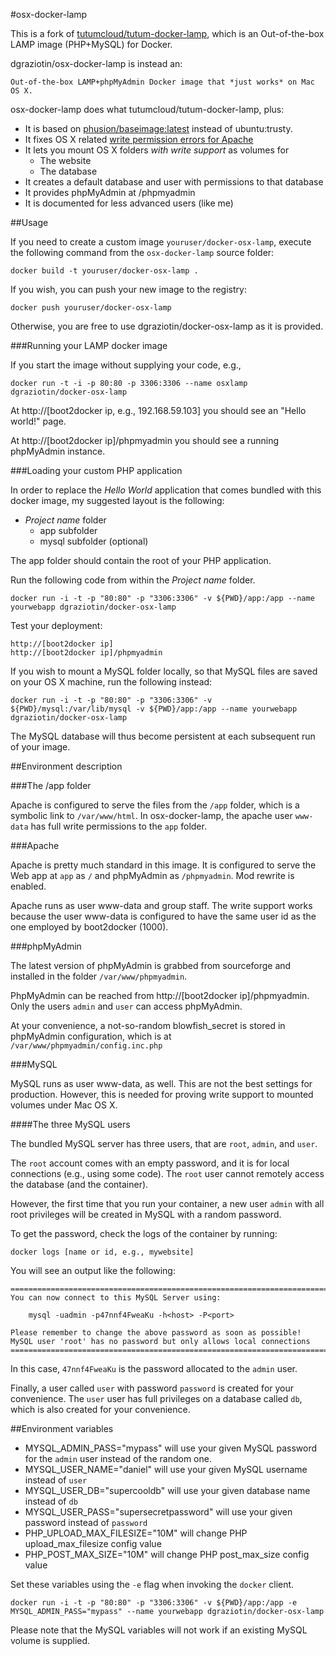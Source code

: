 #osx-docker-lamp

This is a fork of 
[tutumcloud/tutum-docker-lamp](https://github.com/tutumcloud/tutum-docker-lamp), 
which is an Out-of-the-box LAMP image (PHP+MySQL) for Docker. 

dgraziotin/osx-docker-lamp is instead an:

	Out-of-the-box LAMP+phpMyAdmin Docker image that *just works* on Mac OS X.

osx-docker-lamp does what tutumcloud/tutum-docker-lamp, plus:

- It is based on [phusion/baseimage:latest](http://phusion.github.io/baseimage-docker/)
  instead of ubuntu:trusty.
- It fixes OS X related [write permission errors for Apache](https://github.com/boot2docker/boot2docker/issues/581)
- It lets you mount OS X folders *with write support* as volumes for
  - The website
  - The database
- It creates a default database and user with permissions to that database
- It provides phpMyAdmin at /phpmyadmin
- It is documented for less advanced users (like me)


##Usage

If you need to create a custom image `youruser/docker-osx-lamp`, 
execute the following command from the `osx-docker-lamp` source folder:

	docker build -t youruser/docker-osx-lamp .

If you wish, you can push your new image to the registry:

	docker push youruser/docker-osx-lamp

Otherwise, you are free to use dgraziotin/docker-osx-lamp as it is provided.


###Running your LAMP docker image

If you start the image without supplying your code, e.g.,

	docker run -t -i -p 80:80 -p 3306:3306 --name osxlamp dgraziotin/docker-osx-lamp

At http://[boot2docker ip, e.g., 192.168.59.103] you should see an 
"Hello world!" page.

At http://[boot2docker ip]/phpmyadmin you should see a running phpMyAdmin instance.


###Loading your custom PHP application

In order to replace the _Hello World_ application that comes bundled with this 
docker image, my suggested layout is the following:

- _Project name_ folder
  - app subfolder
  - mysql subfolder (optional)

The app folder should contain the root of your PHP application.

Run the following code from within the _Project name_ folder.

	docker run -i -t -p "80:80" -p "3306:3306" -v ${PWD}/app:/app --name yourwebapp dgraziotin/docker-osx-lamp

Test your deployment:

	http://[boot2docker ip]
	http://[boot2docker ip]/phpmyadmin

If you wish to mount a MySQL folder locally, so that MySQL files are saved on your
OS X machine, run the following instead:

	docker run -i -t -p "80:80" -p "3306:3306" -v ${PWD}/mysql:/var/lib/mysql -v ${PWD}/app:/app --name yourwebapp dgraziotin/docker-osx-lamp

The MySQL database will thus become persistent at each subsequent run of your image.

##Environment description


###The /app folder

Apache is configured to serve the files from the `/app` folder, which is a symbolic
link to `/var/www/html`. In osx-docker-lamp, the apache user `www-data` 
has full write permissions to the `app` folder.

###Apache

Apache is pretty much standard in this image. It is configured to serve the Web app
at `app` as `/` and phpMyAdmin as `/phpmyadmin`. Mod rewrite is enabled.

Apache runs as user www-data and group staff. The write support works because the
user www-data is configured to have the same user id as the one employed by boot2docker (1000).

###phpMyAdmin

The latest version of phpMyAdmin is grabbed from sourceforge and installed in
the folder `/var/www/phpmyadmin`. 

PhpMyAdmin can be reached from 
http://[boot2docker ip]/phpmyadmin. Only the users `admin` and `user` can access
phpMyAdmin.

At your convenience, a not-so-random blowfish_secret is stored in phpMyAdmin 
configuration, which is at `/var/www/phpmyadmin/config.inc.php`

###MySQL

MySQL runs as user www-data, as well. This are not the best settings for production.
However, this is needed for proving write support to mounted volumes under Mac OS X.

####The three MySQL users

The bundled MySQL server has three  users, that are `root`, `admin`, and `user`. 

The `root` account comes with an empty password, and it is for local connections
(e.g., using some code). The `root` user cannot remotely access the database 
(and the container).

However, the first time that you run your container, a new user `admin` 
with all root privileges  will be created in MySQL with a random password. 

To get the password, check the logs of the container by running:

	docker logs [name or id, e.g., mywebsite]

You will see an output like the following:

	========================================================================
	You can now connect to this MySQL Server using:

	    mysql -uadmin -p47nnf4FweaKu -h<host> -P<port>

	Please remember to change the above password as soon as possible!
	MySQL user 'root' has no password but only allows local connections
	========================================================================

In this case, `47nnf4FweaKu` is the password allocated to the `admin` user.

Finally, a user called `user` with password `password` is created for your convenience.
The `user` user has full privileges on a database called `db`, which is also created
for your convenience.

##Environment variables

- MYSQL_ADMIN_PASS="mypass" will use your given MySQL password for the `admin`
user instead of the random one.
- MYSQL_USER_NAME="daniel" will use your given MySQL username instead of `user`
- MYSQL_USER_DB="supercooldb" will use your given database name instead of `db`
- MYSQL_USER_PASS="supersecretpassword" will use your given password  instead of `password`
- PHP_UPLOAD_MAX_FILESIZE="10M" will change PHP upload_max_filesize config value
- PHP_POST_MAX_SIZE="10M" will change PHP post_max_size config value

Set these variables using the `-e` flag when invoking the `docker` client.

	docker run -i -t -p "80:80" -p "3306:3306" -v ${PWD}/app:/app -e MYSQL_ADMIN_PASS="mypass" --name yourwebapp dgraziotin/docker-osx-lamp

Please note that the MySQL variables will not work if an existing MySQL volume is supplied.
